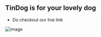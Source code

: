 ## TinDog is for your lovely dog
- Do checkout our live link

![image](https://user-images.githubusercontent.com/81766772/117482733-6d579e00-af82-11eb-8c0d-dcb511091ad0.png)
